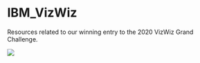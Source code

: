# IBM_VizWiz
Resources related to our winning entry to the 2020 VizWiz Grand Challenge.


[![](https://www.ibm.com/blogs/research/wp-content/uploads/2020/07/images.png)](https://drive.google.com/file/d/1qJbFV335DEaFQTYbPAlgOKBrYOqxLxNH/view?usp=sharing "")
